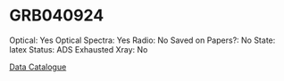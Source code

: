 # GRB040924

Optical: Yes
Optical Spectra: Yes
Radio: No
Saved on Papers?: No
State: latex
Status: ADS Exhausted
Xray: No

[Data Catalogue](GRB040924%206c341abaa9f544b98850b627fac9ceda/Data%20Catalogue%2083e1df7dd46f4ae9b209ae3abbb73b5a.csv)